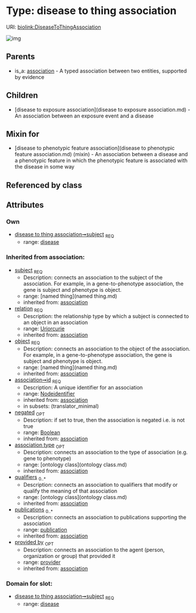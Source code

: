 
# Type: disease to thing association




URI: [biolink:DiseaseToThingAssociation](https://w3id.org/biolink/vocab/DiseaseToThingAssociation)


![img](http://yuml.me/diagram/nofunky;dir:TB/class/\[Provider]<provided%20by(i)%200..1-%20\[DiseaseToThingAssociation&#124;relation(i):uriorcurie;id(i):nodeidentifier;negated(i):boolean%20%3F],%20\[Publication]<publications(i)%200..*-%20\[DiseaseToThingAssociation],%20\[OntologyClass]<qualifiers(i)%200..*-%20\[DiseaseToThingAssociation],%20\[OntologyClass]<association%20type(i)%200..1-%20\[DiseaseToThingAssociation],%20\[NamedThing]<object(i)%201..1-%20\[DiseaseToThingAssociation],%20\[Disease]<subject%201..1-%20\[DiseaseToThingAssociation],%20\[DiseaseToPhenotypicFeatureAssociation]uses%20-.->\[DiseaseToThingAssociation],%20\[DiseaseToThingAssociation]^-\[DiseaseToExposureAssociation],%20\[Association]^-\[DiseaseToThingAssociation])

## Parents

 *  is_a: [association](association.md) - A typed association between two entities, supported by evidence

## Children

 * [disease to exposure association](disease to exposure association.md) - An association between an exposure event and a disease

## Mixin for

 * [disease to phenotypic feature association](disease to phenotypic feature association.md) (mixin)  - An association between a disease and a phenotypic feature in which the phenotypic feature is associated with the disease in some way

## Referenced by class


## Attributes


### Own

 * [disease to thing association➞subject](disease_to_thing_association_subject.md)  <sub>REQ</sub>
    * range: [disease](disease.md)

### Inherited from association:

 * [subject](subject.md)  <sub>REQ</sub>
    * Description: connects an association to the subject of the association. For example, in a gene-to-phenotype association, the gene is subject and phenotype is object.
    * range: [named thing](named thing.md)
    * inherited from: [association](association.md)
 * [relation](relation.md)  <sub>REQ</sub>
    * Description: the relationship type by which a subject is connected to an object in an association
    * range: [Uriorcurie](type/Uriorcurie.md)
    * inherited from: [association](association.md)
 * [object](object.md)  <sub>REQ</sub>
    * Description: connects an association to the object of the association. For example, in a gene-to-phenotype association, the gene is subject and phenotype is object.
    * range: [named thing](named thing.md)
    * inherited from: [association](association.md)
 * [association➞id](association_id.md)  <sub>REQ</sub>
    * Description: A unique identifier for an association
    * range: [Nodeidentifier](type/Nodeidentifier.md)
    * inherited from: [association](association.md)
    * in subsets: (translator_minimal)
 * [negated](negated.md)  <sub>OPT</sub>
    * Description: if set to true, then the association is negated i.e. is not true
    * range: [Boolean](type/Boolean.md)
    * inherited from: [association](association.md)
 * [association type](association_type.md)  <sub>OPT</sub>
    * Description: connects an association to the type of association (e.g. gene to phenotype)
    * range: [ontology class](ontology class.md)
    * inherited from: [association](association.md)
 * [qualifiers](qualifiers.md)  <sub>0..*</sub>
    * Description: connects an association to qualifiers that modify or qualify the meaning of that association
    * range: [ontology class](ontology class.md)
    * inherited from: [association](association.md)
 * [publications](publications.md)  <sub>0..*</sub>
    * Description: connects an association to publications supporting the association
    * range: [publication](publication.md)
    * inherited from: [association](association.md)
 * [provided by](provided_by.md)  <sub>OPT</sub>
    * Description: connects an association to the agent (person, organization or group) that provided it
    * range: [provider](provider.md)
    * inherited from: [association](association.md)

### Domain for slot:

 * [disease to thing association➞subject](disease_to_thing_association_subject.md)  <sub>REQ</sub>
    * range: [disease](disease.md)
